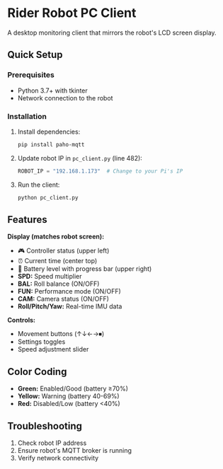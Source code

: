 # Rider Robot PC Client

A desktop monitoring client that mirrors the robot's LCD screen display.

## Quick Setup

### Prerequisites
- Python 3.7+ with tkinter
- Network connection to the robot

### Installation
1. Install dependencies:
   ```bash
   pip install paho-mqtt
   ```

2. Update robot IP in `pc_client.py` (line 482):
   ```python
   ROBOT_IP = "192.168.1.173"  # Change to your Pi's IP
   ```

3. Run the client:
   ```bash
   python pc_client.py
   ```

## Features

**Display (matches robot screen):**
- 🎮 Controller status (upper left)
- ⏰ Current time (center top)
- 🔋 Battery level with progress bar (upper right)
- **SPD:** Speed multiplier
- **BAL:** Roll balance (ON/OFF)
- **FUN:** Performance mode (ON/OFF) 
- **CAM:** Camera status (ON/OFF)
- **Roll/Pitch/Yaw:** Real-time IMU data

**Controls:**
- Movement buttons (↑↓←→⏹)
- Settings toggles
- Speed adjustment slider

## Color Coding
- **Green:** Enabled/Good (battery ≥70%)
- **Yellow:** Warning (battery 40-69%)
- **Red:** Disabled/Low (battery <40%)

## Troubleshooting
1. Check robot IP address
2. Ensure robot's MQTT broker is running
3. Verify network connectivity 